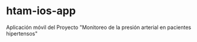 # htam-ios-app
Aplicación móvil del Proyecto "Monitoreo de la presión arterial en pacientes hipertensos"
